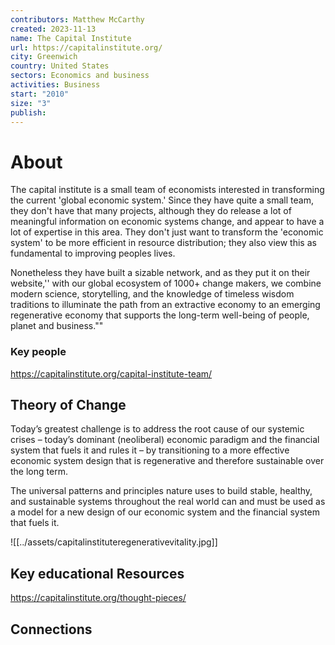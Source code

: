 ```yaml
---
contributors: Matthew McCarthy
created: 2023-11-13
name: The Capital Institute
url: https://capitalinstitute.org/
city: Greenwich
country: United States
sectors: Economics and business
activities: Business
start: "2010"
size: "3"
publish:
---
```


# About 

The capital institute is a small team of economists interested in transforming the current 'global economic system.' Since they have quite a small team, they don't have that many projects, although they do release a lot of meaningful information on economic systems change, and appear to have a lot of expertise in this area. They don't just want to transform the 'economic system' to be more efficient in resource distribution; they also view this as fundamental to improving peoples lives. 

Nonetheless they have built a sizable network, and as they put it on their website,'' with our global ecosystem of 1000+ change makers, we combine modern science, storytelling, and the knowledge of timeless wisdom traditions to illuminate the path from an extractive economy to an emerging regenerative economy that supports the long-term well-being of people, planet and business.""

### Key people 

 https://capitalinstitute.org/capital-institute-team/

## Theory of Change 

Today’s greatest challenge is to address the root cause of our systemic crises – today’s dominant (neoliberal) economic paradigm and the financial system that fuels it and rules it – by transitioning to a more effective economic system design that is regenerative and therefore sustainable over the long term.

The universal patterns and principles nature uses to build stable, healthy, and sustainable systems throughout the real world can and must be used as a model for a new design of our economic system and the financial system that fuels it.

![[../assets/capitalinstituteregenerativevitality.jpg]]
## Key educational Resources 

https://capitalinstitute.org/thought-pieces/

## Connections 
